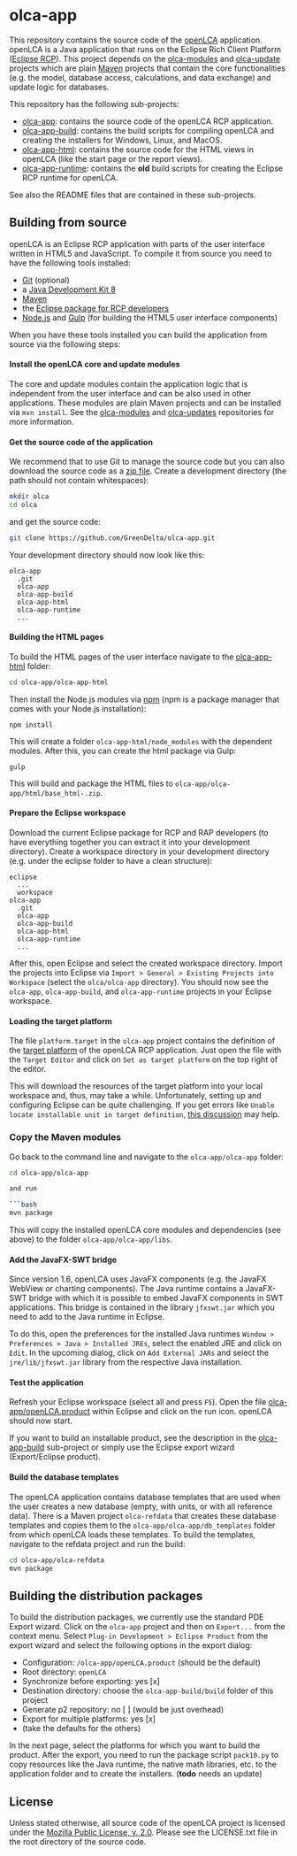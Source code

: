 # olca-app
This repository contains the source code of the [openLCA](http://openlca.org) 
application. openLCA is a Java application that runs on the Eclipse Rich Client
Platform ([Eclipse RCP](http://wiki.eclipse.org/index.php/Rich_Client_Platform)).
This project depends on the [olca-modules](https://github.com/GreenDelta/olca-modules)
and [olca-update](https://github.com/GreenDelta/olca-updates) projects which are
plain [Maven](http://maven.apache.org/) projects that contain the core 
functionalities (e.g. the model, database access, calculations, and
data exchange) and update logic for databases. 

This repository has the following sub-projects:

* [olca-app](./olca-app): contains the source code of the openLCA RCP 
  application.
* [olca-app-build](./olca-app-build): contains the build scripts for compiling
  openLCA and creating the installers for Windows, Linux, and MacOS.
* [olca-app-html](./olca-app-html): contains the source code for the HTML views
  in openLCA (like the start page or the report views).
* [olca-app-runtime](./olca-app-runtime): contains the **old** build scripts for
  creating the Eclipse RCP runtime for openLCA.

See also the README files that are contained in these sub-projects.

## Building from source
openLCA is an Eclipse RCP application with parts of the user interface written
in HTML5 and JavaScript. To compile it from source you need to have the
following tools installed:

* [Git](https://git-scm.com/) (optional)
* a [Java Development Kit 8](http://www.oracle.com/technetwork/java/javase/downloads/jdk8-downloads-2133151.html)
* [Maven](http://maven.apache.org/)
* the [Eclipse package for RCP developers](https://www.eclipse.org/downloads/packages/)
* [Node.js](https://nodejs.org/) and [Gulp](http://gulpjs.com/) (for building
  the HTML5 user interface components)

When you have these tools installed you can build the application from source
via the following steps:

#### Install the openLCA core and update modules
The core and update modules contain the application logic that is independent
from the user interface and can be also used in other applications. These
modules are plain Maven projects and can be installed via `mvn install`. See the
[olca-modules](https://github.com/GreenDelta/olca-modules) and 
[olca-updates](https://github.com/GreenDelta/olca-updates) repositories for more
information.

#### Get the source code of the application
We recommend that to use Git to manage the source code but you can also download
the source code as a [zip file](https://github.com/GreenDelta/olca-app/archive/master.zip).
Create a development directory (the path should not contain whitespaces):

```bash
mkdir olca
cd olca
```

and get the source code:

```bash
git clone https://github.com/GreenDelta/olca-app.git
```

Your development directory should now look like this:

    olca-app
      .git
      olca-app
      olca-app-build
      olca-app-html
      olca-app-runtime
      ...

#### Building the HTML pages
To build the HTML pages of the user interface navigate to the
[olca-app-html](./olca-app-html) folder:

```bash
cd olca-app/olca-app-html
```

Then install the Node.js modules via [npm](https://www.npmjs.com/) (npm is a
package manager that comes with your Node.js installation):

```
npm install
```

This will create a folder `olca-app-html/node_modules` with the dependent
modules. After this, you can create the html package via Gulp:

```
gulp
```

This will build and package the HTML files to `olca-app/olca-app/html/base_html-.zip`.

#### Prepare the Eclipse workspace
Download the current Eclipse package for RCP and RAP developers (to have
everything together you can extract it into your development directory). Create
a workspace directory in your development directory (e.g. under the eclipse
folder to have a clean structure):

    eclipse
      ...
      workspace
    olca-app
      .git
      olca-app
      olca-app-build
      olca-app-html
      olca-app-runtime
      ...

After this, open Eclipse and select the created workspace directory. Import the
projects into Eclipse via `Import > General > Existing Projects into Workspace`
(select the `olca/olca-app` directory). You should now see the `olca-app`, 
`olca-app-build`, and `olca-app-runtime` projects in your Eclipse workspace.

#### Loading the target platform 
The file `platform.target` in the `olca-app` project contains the definition of
the [target platform](https://help.eclipse.org/oxygen/index.jsp?topic=%2Forg.eclipse.pde.doc.user%2Fconcepts%2Ftarget.htm)
of the openLCA RCP application. Just open the file with the `Target Editor`
and click on `Set as target platform` on the top right of the editor.

This will download the resources of the target platform into your local
workspace and, thus, may take a while. Unfortunately, setting up and
configuring Eclipse can be quite challenging. If you get errors like
`Unable locate installable unit in target definition`,
[this discussion](https://stackoverflow.com/questions/10547007/unable-locate-installable-unit-in-target-definition)
may help. 

### Copy the Maven modules
Go back to the command line and navigate to the 
`olca-app/olca-app` folder:

```bash
cd olca-app/olca-app

and run 

```bash
mvn package
```

This will copy the installed openLCA core modules and dependencies (see above)
to the folder `olca-app/olca-app/libs`.

#### Add the JavaFX-SWT bridge
Since version 1.6, openLCA uses JavaFX components (e.g. the JavaFX WebView or
charting components). The Java runtime contains a JavaFX-SWT bridge with which
it is possible to embed JavaFX components in SWT applications. This bridge is
contained in the library `jfxswt.jar` which you need to add to the Java
runtime in Eclipse.

To do this, open the preferences for the installed Java runtimes 
`Window > Preferences > Java > Installed JREs`, select the enabled JRE and
click on `Edit`. In the upcoming dialog, click on `Add External JARs` and select
the `jre/lib/jfxswt.jar` library from the respective Java installation.

#### Test the application
Refresh your Eclipse workspace (select all and press `F5`). Open the file
[olca-app/openLCA.product](./olca-app/openLCA.product) within  Eclipse and click
on the run icon. openLCA should now start.

If you want to build an installable product, see the description in the 
[olca-app-build](./olca-app-build) sub-project or simply use the Eclipse export
wizard (Export/Eclipse product).     

#### Build the database templates
The openLCA application contains database templates that are used when the user
creates a new database (empty, with units, or with all reference data). There
is a Maven project `olca-refdata` that creates these database templates and
copies them to the `olca-app/olca-app/db_templates` folder from which openLCA
loads these templates. To build the templates, navigate to the refdata project
and run the build:

```bash
cd olca-app/olca-refdata
mvn package
```

## Building the distribution packages
To build the distribution packages, we currently use the standard PDE Export
wizard. Click on the `olca-app` project and then on `Export...` from the context
menu. Select `Plug-in Development > Eclipse Product` from the export wizard and
select the following options in the export dialog:

* Configuration: `/olca-app/openLCA.product` (should be the default)
* Root directory: `openLCA`
* Synchronize before exporting: yes [x]
* Destination directory: choose the `olca-app-build/build` folder of this project
* Generate p2 repository: no [ ] (would be just overhead)
* Export for multiple platforms: yes [x]
* (take the defaults for the others)

In the next page, select the platforms for which you want to build the product.
After the export, you need to run the package script `pack10.py` to copy
resources like the Java runtime, the native math libraries, etc. to the
application folder and to create the installers. (**todo** needs an update)

## License
Unless stated otherwise, all source code of the openLCA project is licensed
under the [Mozilla Public License, v. 2.0](http://mozilla.org/MPL/2.0/). Please
see the LICENSE.txt file in the root directory of the source code.
